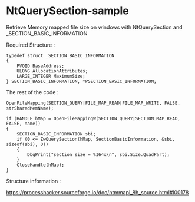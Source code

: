 # NtQuerySection-sample
Retrieve Memory mapped file size on windows with NtQuerySection and _SECTION_BASIC_INFORMATION

Required Structure :

```
typedef struct _SECTION_BASIC_INFORMATION
{
    PVOID BaseAddress;
    ULONG AllocationAttributes;
    LARGE_INTEGER MaximumSize;
} SECTION_BASIC_INFORMATION, *PSECTION_BASIC_INFORMATION;
```


The rest of the code :

` OpenFileMapping(SECTION_QUERY|FILE_MAP_READ|FILE_MAP_WRITE, FALSE, strSharedMemName); `

```
if (HANDLE hMap = OpenFileMappingW(SECTION_QUERY|SECTION_MAP_READ, FALSE, name))
{
    SECTION_BASIC_INFORMATION sbi;
    if (0 <= ZwQuerySection(hMap, SectionBasicInformation, &sbi, sizeof(sbi), 0))
    {
        DbgPrint("section size = %I64x\n", sbi.Size.QuadPart);
    }
    CloseHandle(hMap);
}
```

Structure information :

https://processhacker.sourceforge.io/doc/ntmmapi_8h_source.html#l00178
